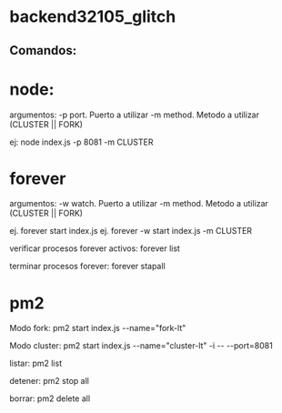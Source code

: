 # backend32105_glitch

## Comandos:


# node:
argumentos:
 -p port. Puerto a utilizar
 -m method. Metodo a utilizar (CLUSTER || FORK)

ej: node index.js -p 8081 -m CLUSTER


 # forever
argumentos:
 -w watch. Puerto a utilizar
 -m method. Metodo a utilizar (CLUSTER || FORK)

ej. forever start index.js
ej. forever -w start index.js -m CLUSTER

verificar procesos forever activos:
forever list

terminar procesos forever:
forever stapall


# pm2
Modo fork:
pm2 start index.js --name="fork-lt"

Modo cluster:
pm2 start index.js --name="cluster-lt" -i <n> -- --port=8081

listar:
pm2 list

detener:
pm2 stop all

borrar:
pm2 delete all
